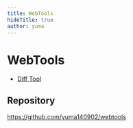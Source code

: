 ```yaml
---
title: WebTools
hideTitle: true
author: yuma
---
```

# WebTools

- [Diff Tool](./diff.html)

## Repository

<a href="https://github.com/yuma140902/webtools" target="_blank">https://github.com/yuma140902/webtools</a>

